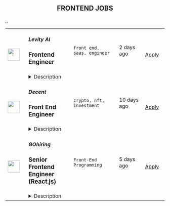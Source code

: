 <div align="center"><h2>FRONTEND JOBS</h2></div><table><tr>
                <td width="100" height="100" rowspan="2">
                    <img src="https://remoteOK.com/assets/img/jobs/bbb7fe6aaf1cffb793d4c509bb06eaef1659440832.jpg" width="38px" height="auto">
                </td>
                <td width="300">
                    <h5>Levity AI</h5>
                    <h3>
					Frontend Engineer				</h3>
                </td>
                <td width="300">
                    <code>front end, saas, engineer</code>
                </td>
                <td width="200">
                <text>2 days ago</text>
                </td>
                <td width="100" rowspan="2">
                <a href="https://remoteOK.com/jobs/111880" align="right" target="_blank">Apply</a>
                </td>
            </tr>
            <tr>
                <td colspan="3">
                <details><summary>Description</summary>
                <div class="jobDetailsDescriptionGroup jobDetailsDescriptionGroup--expanded jobDetailsDescriptionGroup-enter-done"><div class="jobDetailsDescriptionGroupColumn"><div class="jobDetailsDescriptionText jobDetailsDescriptionText--expanded"><div class="BambooRichText"><p><strong>About Levity ð§ââï¸</strong></p><p><br /></p><p>Levity is a well-funded, early-stage software startup on a mission: We give users the simplest AI development experience in the world and let them automate mindless, repetitive work that can currently only be performed by humans.</p><p><br /></p><p>We believe that AI offers tremendous benefits for all kinds of companies and that its use will become inevitable to succeed in global, competitive markets. With our platform, we allow innovators to build custom AI solutions, based on their company-specific data and use cases, without the need to write a single line of code. Our ambition is to build a best-in-class product to scale the Product-Led Growth SaaS company that Levity is.</p><p><br /></p><p><br /></p><p><strong>The role ð¯</strong></p><p><br /></p><p>We are looking for an experienced Frontend Engineer to help us grow the organization throughout our next phase of growth. You'll play a crucial role in developing the simplistic, design-driven frontend that powers our AI-powered workflow automation solution. You'll closely collaborate with our whole engineering and design team to drive forward fast-paced development cycles. We're excited to work with someone who is highly motivated, comfortable in a fast-paced start-up environment and is happy to work with a remote team.</p><p><br /></p><p><br /></p><p><strong>Your challenge ð¥</strong></p><p>We are looking for someone who makes things happen. Building on initial traction with customers, we are entering a rapid scaling phase. Now is the time to double down on our product development efforts to serve a broad range of global customers.</p><ul><li>Work closely with designers and other engineers, teaming up in small cross-functional teams to bring features from idea to prototype to final implementation</li><li>You will work on high impact features of our web application that are core to the end user experience</li><li>Collaborate with other frontend engineers and the design team on our in-house design system</li><li>Review the work of your teammates and support them</li><li>Work on any initiative you feel passionate about - especially if it moves the needle for our product and/or development efforts<br /></li></ul><p><br /></p><p><br /></p><p><strong>Sounds like you? ð</strong></p><p><br /></p><ul><li>You have 3+ years of professional experience as a frontend engineer</li><li>You've worked on Single Page Applications built with React, Angular, Vue or similar</li><li>You enjoy working on complex problems and breaking them down into smaller pieces</li><li>You have excellent communication skills and the willingness to share and teach</li><li>You have the ability to deal with the fast pace and ambiguity of a startup. Things change and sometimes you need to develop expertise as you go.</li><li>Previous experience with GraphQL, Tailwind and TypeScript would be a plus</li></ul><p><br /></p><p><br /></p><p><strong>Perks ð®</strong></p><p><br /></p><ul><li>Competitive salary + equity package</li><li>High-end equipment of your choice</li><li>Beautiful and central Berlin office</li><li>Paid offsites/workations twice a year</li><li>Ownership from day 1</li><li>Dynamic team and flat hierarchies</li></ul><p><br /></p><p><br /></p><p><strong>Why Levity? ð</strong></p><p><br /></p><p>We are a highly ambitious team, trying to put a dent in the universe.</p><p><br /></p><p>Since we are still a small team, the fate of the company rests on the shoulders of everyone â from Intern to CEO. People are able to work on projects that excite them the most and are able to wear lots of hats.</p><p><br /></p><p>Levity was founded in Berlin, but asÂ aÂ remote-first company, our team works together from all over the world. With that mindset, we're building an inclusive workplace that invites diverse perspectives, and values talent from diverse personal and professional backgrounds.</p><p>Sounds like a good fit? Join us on our mission to democratize AI powered workflow automation - we look forward to hearing from you!</p></div></div></div></div>
                </details>
                </td>
            </tr>,<tr>
                <td width="100" height="100" rowspan="2">
                    <img src="https://remoteok.com/assets/img/jobs/ffbd1c0e63d3e8b48a155a0abe8114b61658732403.png" width="38px" height="auto">
                </td>
                <td width="300">
                    <h5>Decent</h5>
                    <h3>
					Front End Engineer				</h3>
                </td>
                <td width="300">
                    <code>crypto, nft, investment</code>
                </td>
                <td width="200">
                <text>10 days ago</text>
                </td>
                <td width="100" rowspan="2">
                <a href="https://remoteOK.com/jobs/111782" align="right" target="_blank">Apply</a>
                </td>
            </tr>
            <tr>
                <td colspan="3">
                <details><summary>Description</summary>
                Decent (YC W22) enables fans to build their own record label by purchasing royalty-backed NFTs.Â  We're building relationships between musicians and their fans that extend beyond patronage -- putting artists and fans on the same team to enable new forms of funding, marketing, and discovery within the music industry. The same way that platforms like Spotify democratized distribution and global audiences for musicians, Decent willÂ  democratize monetization.Â The founding team is composed of Princeton & Brown graduates with deep experience in music, media, and crypto. Weâre also supported by advisors including but not limited to: a founding engineer at Uniswap, Lava Records, Blockchain Creative Labs, and Palm Tree Crew (Kygo's record label).Â With over 10 artists released so far, and hundreds of artists on our waiting list, we can't wait to rewrite the economy of music.Decent is a leading music NFT marketplace backed by premier crypto and music venture firms. The team is excited to onboard first hires as passionate and driven as themselves to help change the power dynamic of an entire industry. Decent offers wellness benefits, as well as competitive salary and equity. All types of people, ways of working, and backgrounds are accepted and celebrated at Decent. Come join us to decentralize culture and empower those at the center of the music industry - artists and fans.Founder Profiles:Will Collier (Brown '20) prev. cofounded The Farmlink Project, a Congressional Medal of Honor award winning non-profit organization that has rescued and transported 60+ million pounds of surplus fresh produce to food banks around the US. Also, prev. Accenture.Charlie DurbinÂ (Princeton '19) is a Gitcoin fellow, prev. did investment banking at GCA Advisors covering the music sector. Also prev. Vox Media.Xander CarlsonÂ (Brown '20), stage name Forester, is a full time artist signed to Sony's Palm Tree Records with Kygo & Gryffin. Will Kantaros (Brown '22) previously did software development at MongoDB and Coinbase. 
                </details>
                </td>
            </tr>,<tr>
                <td width="100" height="100" rowspan="2">
                    <img src="https://wwr-pro.s3.amazonaws.com/logos/0066/9797/logo.gif" width="38px" height="auto">
                </td>
                <td width="300">
                    <h5>GOhiring</h5>
                    <h3> Senior Frontend Engineer (React.js)</h3>
                </td>
                <td width="300">
                    <code>Front-End Programming</code>
                </td>
                <td width="200">
                <text>5 days ago</text>
                </td>
                <td width="100" rowspan="2">
                <a href="https://weworkremotely.com/remote-jobs/gohiring-senior-frontend-engineer-react-js" align="right" target="_blank">Apply</a>
                </td>
            </tr>
            <tr>
                <td colspan="3">
                <details><summary>Description</summary>
                <img src="https://we-work-remotely.imgix.net/logos/0066/9797/logo.gif?ixlib=rails-4.0.0&w=50&h=50&dpr=2&fit=fill&auto=compress" />

<p>
  <strong>Headquarters:</strong> Berlin
    <br /><strong>URL:</strong> <a href="https://gohiring.com/en/jobs/">https://gohiring.com/en/jobs/</a>
</p>

<div>We are looking for a Senior Frontend Software Engineer (React.js) – f/m/d to join our profitable, remote-first B2B SaaS company. Join us on our mission to empower thousands of enterprise customers to make data-based recruitment decisions. You will be working on the full stack of the whole product ecosystem, contributing to tasks of all sizes. We are proud of our top-notch tech stack and are serious about following best practices (CI, TDD, PRs, code reviews, good design practices). If you are a creative problem solver who loves code quality and thought-through processes, an international remote-first workplace is waiting for you!<br><strong><br>Your impact</strong>
</div><ul>
<li>You’re not just a little cog in a big wheel: You will work mainly on the frontend of the whole product-ecosystem and contribute to tasks of all sizes (including developing products from scratch)</li>
<li>You’re a creative problem solver: You will implement impactful and sustainable solutions to complex and varying challenges</li>
<li>You make a difference: As an integral part of an experienced development team you’ll work in close collaboration with product managers, testers and our data warehouse team (suggestions in the stack, architecture or patterns which might improve our code base/processes are welcome)</li>
<li>Frontend transition: Help us standardize the way we do frontend in our transition towards React (from custom JS and Ember) </li>
<li>We love code quality and don’t like putting out fires: Work on our up to date tech stack and follow best practices with us (CI, TDD, PRs, code reviews and good design practices). Proactively monitor and optimize for security and performance</li>
</ul><div><strong>Your profile</strong></div><ul>
<li>At least 5 years of experience in software development</li>
<li>At least 2 years of experience with React.js</li>
<li>Very good knowledge of frontend technologies such as HTML/CSS/Javascript </li>
<li>Good knowledge of Ruby </li>
<li>Advocate of high code quality and engineering best practices</li>
<li>Experience with tools built on top of REST API and JSON API</li>
<li>It comes naturally to you to write your own tests with Jest and you have experience with acceptance testing in other frameworks (for example, Capybara in Ruby)</li>
<li>You’re located +-4 hours CET</li>
<li>Fluent in English</li>
</ul><div><strong>Our stack</strong></div><ul>
<li>A small cluster of microservices. Hosted on Heroku, supported by AWS (RDS, S3, CloudFront, CloudWatch), with RabbitMQ for async communication. Docker for easy development setup</li>
<li>Ruby, Rails, Postgres, React.js (client-facing) and Ember.js (internal tools)</li>
<li>REST, JSON API</li>
<li>CircleCI. Unit tests, integration tests and linters everywhere</li>
<li>GitHub. 100 % commitment to code review</li>
<li>ZenHub for seamless kanban project management in GitHub</li>
</ul><div><strong>Why GOhiring?</strong></div><ul>
<li>Making a big difference in a small team: We celebrate the benefits of a small team - direct collaboration, creative freedom, growing and learning together. You'll never be just a little cog in a big wheel, but always be part of the big picture</li>
<li>The perfect environment to grow: You'll not only work with a top-notch tech stack, but find optimum conditions to grow - professionally and personally </li>
<li>You will join a senior engineering and product team that is really, really serious about code quality and best practices: Work on challenging, interesting problems while relying on thought-through processes and a setup that just works</li>
<li>Award winning remote setup that connects people: Meet the team for one week twice a year in varying locations in Europe (join now to be part of our next offsite on an island in 2022)</li>
<li>Work equipment of your choice: For your mobile job you will receive a laptop and technical setup of your choice. We'll also take care of your mobile phone and internet contract</li>
<li>Competitive salary package: Base salary plus performance-related company-wide bonus and employee stock ownership plan (ESOP)</li>
</ul><div>
<strong>Want to work together on the future of recruiting?<br></strong><br>
</div><div>Simply send us your profile in addition or optionally your Github handle. We are happy to hear from you.<br><em>Diversity and equal opportunity are important to us. We are happy about the interest of all candidates and strive to provide feedback as quickly as possible.</em>
</div><div><strong><br>Company</strong></div><div>
<br>GOhiring is a profitable, fast growing B2B SaaS company that empowers thousands of enterprise customers to make data-based recruitment decisions. Our great international team of 25 hand picked geeks is passionate about technology and data - working remotely since 2012. If you would like to work with nice and talented people in a software company that cares about thought-through processes, we are waiting for you! </div>

<p><strong>To apply:</strong> <a href="https://weworkremotely.com/remote-jobs/gohiring-senior-frontend-engineer-react-js">https://weworkremotely.com/remote-jobs/gohiring-senior-frontend-engineer-react-js</a></p>

                </details>
                </td>
            </tr></table>